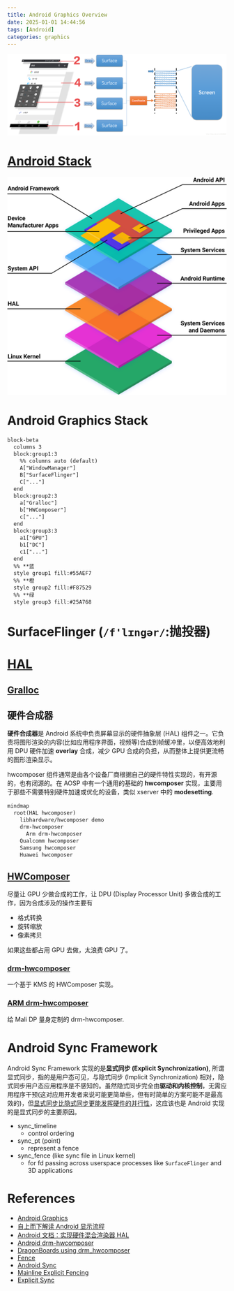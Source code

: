 ```yaml
---
title: Android Graphics Overview
date: 2025-01-01 14:44:56
tags: [Android]
categories: graphics
---
```



![Android Graphics](/images/hal/android-graphics.png)

<!--more-->

# [Android Stack](https://source.android.com/docs/core/architecture?hl=zh-cn)

![Android Stack](/images/hal/android-stack.svg)

# Android Graphics Stack

```mermaid
block-beta
  columns 3
  block:group1:3
    %% columns auto (default)   
    A["WindowManager"]
    B["SurfaceFlinger"]
    C["..."]
  end
  block:group2:3
    a["Gralloc"]
    b["HWComposer"]
    c["..."]
  end
  block:group3:3
    a1["GPU"]
    b1["DC"]
    c1["..."]
  end
  %% **蓝
  style group1 fill:#55AEF7
  %% **橙
  style group2 fill:#F87529
  %% **绿
  style group3 fill:#25A768
```

# SurfaceFlinger (`/f'lɪngər/`:抛投器)

# [HAL](https://android.googlesource.com/platform/hardware/libhardware/)

## [Gralloc](https://android.googlesource.com/platform/hardware/libhardware/+/refs/heads/main/modules/gralloc/)

## 硬件合成器

**硬件合成器**是 Android 系统中负责屏幕显示的硬件抽象层 (HAL) 组件之一。它负责将图形渲染的内容(比如应用程序界面，视频等)合成到帧缓冲里，以便高效地利用 DPU 硬件加速 **overlay** 合成，减少 GPU 合成的负担，从而整体上提供更流畅的图形渲染显示。

hwcomposer 组件通常是由各个设备厂商根据自己的硬件特性实现的，有开源的，也有闭源的。在 AOSP 中有一个通用的基础的 **hwcomposer** 实现，主要用于那些不需要特别硬件加速或优化的设备，类似 xserver 中的 **modesetting**.

```mermaid
mindmap
  root(HAL hwcomposer)
    libhardware/hwcomposer demo
    drm-hwcomposer
      Arm drm-hwcomposer
    Qualcomm hwcomposer
    Samsung hwcomposer
    Huawei hwcomposer
```
## [HWComposer](https://android.googlesource.com/platform/hardware/libhardware/+/refs/heads/main/modules/hwcomposer/)

尽量让 GPU 少做合成的工作，让 DPU (Display Processor Unit) 多做合成的工作，因为合成涉及的操作主要有

- 格式转换
- 旋转缩放
- 像素拷贝

如果这些都占用 GPU 去做，太浪费 GPU 了。

### [drm-hwcomposer](https://gitlab.freedesktop.org/drm-hwcomposer/drm-hwcomposer)

一个基于 KMS 的 HWComposer 实现。

### [ARM drm-hwcomposer](https://github.com/ARM-software/drm-hwcomposer)

给 Mali DP 量身定制的 drm-hwcomposer.

# Android Sync Framework

Android Sync Framework 实现的是**显式同步 (Explicit Synchronization)**, 所谓显式同步，指的是用户态可见，与隐式同步 (Implicit Synchronization) 相对，隐式同步用户态应用程序是不感知的。虽然隐式同步完全由**驱动和内核控制**，无需应用程序干预(这对应用开发者来说可能更简单些，但有时简单的方案可能不是最高效的)，但[显式同步比隐式同步更能发挥硬件的并行性](https://www.collabora.com/news-and-blog/blog/2022/06/09/bridging-the-synchronization-gap-on-linux/)，这应该也是 Android 实现的是显式同步的主要原因。

- sync_timeline
  - control ordering
- sync_pt (point)
  - represent a fence
- sync_fence (like sync file in Linux kernel)
  - for fd passing across userspace processes like `SurfaceFlinger` and 3D applications

# References

- [Android Graphics](https://blog.csdn.net/liuning1985622/article/details/138453346?utm_medium=distribute.pc_relevant.none-task-blog-2~default~baidujs_baidulandingword~default-4-138453346-blog-45080305.235^v43^pc_blog_bottom_relevance_base6&spm=1001.2101.3001.4242.3&utm_relevant_index=6)
- [自上而下解读 Android 显示流程](https://zhuanlan.zhihu.com/p/261169653)
- [Android 文档：实现硬件混合渲染器 HAL](https://source.android.com/docs/core/graphics/implement-hwc?hl=zh-cn)
- [Android drm-hwcomposer](https://blog.csdn.net/stray2b/article/details/130291840)
- [DragonBoards using drm_hwcomposer](https://android.googlesource.com/device/linaro/dragonboard/+/refs/heads/main/shared/graphics/drm_hwcomposer/device.mk)
- [Fence](https://blog.csdn.net/MoLiYw/article/details/118829051)
- [Android Sync](https://blog.linuxplumbersconf.org/2014/ocw/system/presentations/2355/original/03%20-%20sync%20&%20dma-fence.pdf)
- [Mainline Explicit Fencing](https://www.collabora.com/news-and-blog/blog/2016/09/13/mainline-explicit-fencing-part-1/)
- [Explicit Sync](https://zamundaaa.github.io/wayland/2024/04/05/explicit-sync.html)
